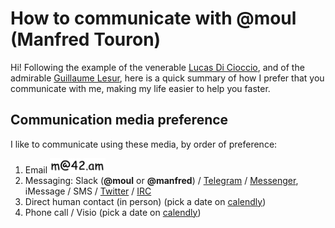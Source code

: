 # How to communicate with @moul (Manfred Touron)

Hi! Following the example of the venerable [Lucas Di Cioccio](https://twitter.com/lucasdicioccio),
and of the admirable [Guillaume Lesur](https://twitter.com/bipbip),
here is a quick summary of how I prefer that you communicate with me,
making my life easier to help you faster.

## Communication media preference

I like to communicate using these media, by order of preference:

1. Email <img src="https://github.com/moul/howto/raw/master/assets/mail.png" height="24" />
2. Messaging: Slack (**@moul** or **@manfred**) / [Telegram](https://t.me/moul42) / [Messenger](http://m.me/manfredtouron), iMessage / SMS / [Twitter](https://twitter.com/moul) / [IRC](https://www.irccloud.com/invite?channel=moul&hostname=irc.freenode.net&port=6697&ssl=1)
3. Direct human contact (in person) (pick a date on [calendly](https://calendly.com/moul))
4. Phone call / Visio (pick a date on [calendly](https://calendly.com/moul))
